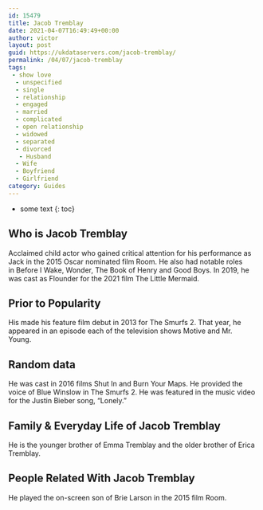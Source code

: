 ```yaml
---
id: 15479
title: Jacob Tremblay
date: 2021-04-07T16:49:49+00:00
author: victor
layout: post
guid: https://ukdataservers.com/jacob-tremblay/
permalink: /04/07/jacob-tremblay
tags:
 - show love
  - unspecified
  - single
  - relationship
  - engaged
  - married
  - complicated
  - open relationship
  - widowed
  - separated
  - divorced
   - Husband
  - Wife
  - Boyfriend
  - Girlfriend
category: Guides
---
```


* some text
{: toc}


## Who is Jacob Tremblay



Acclaimed child actor who gained critical attention for his performance as Jack in the 2015 Oscar nominated film Room. He also had notable roles in Before I Wake, Wonder, The Book of Henry and Good Boys. In 2019, he was cast as Flounder for the 2021 film The Little Mermaid.

                
                
                
## Prior to Popularity



His made his feature film debut in 2013 for The Smurfs 2. That year, he appeared in an episode each of the television shows Motive and Mr. Young.  

                
                
                
## Random data



He was cast in 2016 films Shut In and Burn Your Maps. He provided the voice of Blue Winslow in The Smurfs 2. He was featured in the music video for the Justin Bieber song, &#8220;Lonely.&#8221;

                
                
                
## Family & Everyday Life of Jacob Tremblay



He is the younger brother of Emma Tremblay and the older brother of Erica Tremblay. 

                
                
                
## People Related With Jacob Tremblay



He played the on-screen son of Brie Larson in the 2015 film Room. 

                
              
            
          
          
          